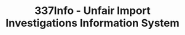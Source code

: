 ---
layout: default
bigquery: https://console.cloud.google.com/bigquery?p=patents-public-data&d=usitc_investigations&page=dataset&project=sheets-management-319211
citation: US International Trade Commission 337Info Unfair Import Investigations Information
  System
contributors: US International Trade Comission
cost: None
description: US International Trade Commission 337Info Unfair Import Investigations
  Information System contains data on investigations done under Section 337. Section
  337 declares the infringement of certain statutory intellectual property rights
  and other forms of unfair competition in import trade to be unlawful practices.
  Most Section 337 investigations involve allegations of patent or registered trademark
  infringement.
documentation: FAQ and tutorial available on the site
last_edit: Mon, 04 Apr 2022 19:10:40 GMT
location: https://pubapps2.usitc.gov/337external/
maintained_by: US International Trade Comission
schema_fields: '[''currentActiveALJ'', ''respondent'', ''finalIdOnViolationDue'',
  ''cafcAppeals'', ''ouiiAttorney'', ''htsNumbers'', ''aljAssigned'', ''publication_number'',
  ''reportingRequirements'', ''targetDate'', ''patentNumbers'', ''lastUpdated'', ''teoReliefGranted'',
  ''dateCreated'', ''dateOfPublicationFrNotice'', ''endDateMarkmanHearing'', ''invUnfairAct'',
  ''investigationType'', ''actualEndDateEvidHear'', ''id'', ''complainant'', ''ouiiParticipation'',
  ''actualStartDateEvidHear'', ''gcAttorney'', ''investigationTermDate'', ''scheduledEndDateEvidHear'',
  ''startDateMarkmanHearing'', ''currentStatus'', ''teoProceedingInvolved'', ''copyrightNumbers'',
  ''docketNo'', ''patentNumber'', ''teoIdDueDate'', ''dateComplaintFiled'', ''internalRemand'',
  ''investigationNo'', ''issueDateOtherNonFinal'', ''finalIdOnViolationIssue'', ''teoIdIssueDate'',
  ''markmanHearing'', ''finalDetNoViolation'', ''finalDetViolation'', ''title'', ''trademarkNumbers'',
  ''scheduledStartDateEvidHear'']'
shortname: unfair_import_investigations
tags:
- import
- legal
- trade
timeframe: 2008-2021 (prior to 2008 downloadable as a JSON file)
title: 337Info - Unfair Import Investigations Information System
uuid: 2721f5ec-e599-4890-9265-9706719fc71e
---